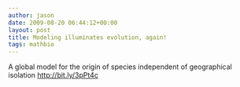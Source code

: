 ```yaml
---
author: jason
date: 2009-08-20 06:44:12+00:00
layout: post
title: Modeling illuminates evolution, again!
tags: mathbio
---
```


A global model for the origin of species independent of geographical isolation <a href="http://bit.ly/3pPt4c">http://bit.ly/3pPt4c</a>